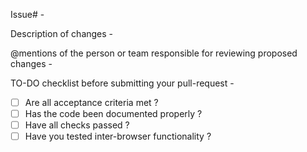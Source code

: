 Issue# - 

Description of changes - 

@mentions of the person or team responsible for reviewing proposed changes - 

TO-DO checklist before submitting your pull-request - 

- [ ] Are all acceptance criteria met ? 
- [ ] Has the code been documented properly ?
- [ ] Have all checks passed ?
- [ ] Have you tested inter-browser functionality ?
